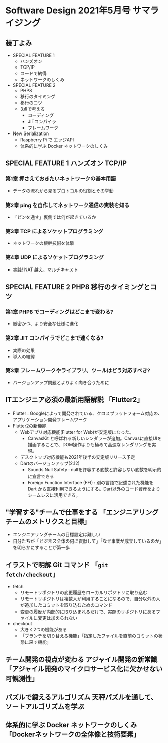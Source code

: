 # Software Design 2021年5月号 サマライジング

## 装丁よみ

- SPECIAL FEATURE 1
  - ハンズオン
  - TCP/IP
  - コードで納得
  - ネットワークのしくみ
- SPECIAL FEATURE 2
  - PHP8
  - 移行のタイミング
  - 移行のコツ
  - 3点で考える
    - コーディング
    - JITコンパイラ
    - フレームワーク
- New Serialization
  - Raspberry Pi で エッジAPI
  - 体系的に学ぶ Docker ネットワークのしくみ

## SPECIAL FEATURE 1 ハンズオン TCP/IP

### 第1章 押さえておきたいネットワークの基本用語

- データの流れから見るプロトコルの役割とその挙動

### 第2章 ping を自作してネットワーク通信の実装を知る

- 「ピンを通す」裏側では何が起きているか

### 第3章 TCP によるソケットプログラミング

- ネットワークの根幹技術を体験

### 第4章 UDP によるソケットプログラミング

- 実践! NAT 越え、マルチキャスト

## SPECIAL FEATURE 2 PHP8 移行のタイミングとコツ

### 第1章 PHP8 でコーディングはどこまで変わる?

- 厳密かつ、より安全な仕様に進化

### 第2章 JIT コンパイラでどこまで速くなる?

- 実際の効果
- 導入の経緯

### 第3章 フレームワークやライブラリ、ツールはどう対応すべき?

- バージョンアップ問題とよりよく向き合うために

## ITエンジニア必須の最新用語解説 「Flutter2」

- Flutter : Googleによって開発されている、クロスプラットフォーム対応の、アプリケーション開発フレームワーク
- Flutter2の新機能
  - Webアプリ対応機能(Flutter for Web)が安定版になった。
    - CanvasKit と呼ばれる新しいレンダラーが追加。Canvasに直接UIを描画することで、DOM操作よりも極めて高速なレンダリングを実現。
  - デスクトップ対応機能も2021年後半の安定版リリース予定
  - Dartのバージョンアップ(2.12)
    - Sounds Null Safety : nullを許容する変数と許容しない変数を明示的に宣言できる
    - Foreign Function Interface (FFI) : 別の言語で記述された機能を Dart から直接利用できるようにする。Dart以外のコード資産をよりシームレスに活用できる。

## "学習する"チームで仕事をする 「エンジニアリングチームのメトリクスと目標」

- エンジニアリングチームの目標設定は難しい
- 自分たちが「ビジネス全体の何に貢献して」「なぜ事業が成立しているのか」を明らかにすることが第一歩

## イラストで明解 Git コマンド 「`git fetch/checkout`」

- fetch
  - リモートリポジトリの変更履歴をローカルリポジトリに取り込む
  - リモートリポジトリは複数人が利用することになるので、自分以外の人が追加したコミットを取り込むためのコマンド
  - 変更の履歴が内部的に取り込まれるだけで、実際のリポジトリにあるファイルに変更は加えられない
- checkout
  - 大きく2つの機能がある
  - 「ブランチを切り替える機能」「指定したファイルを直前のコミットの状態に戻す機能」

## チーム開発の視点が変わる アジャイル開発の新常識 「アジャイル開発のマイクロサービス化に欠かせない可観測性」

## パズルで鍛えるアルゴリズム 天秤パズルを通して、ソートアルゴリズムを学ぶ

## 体系的に学ぶ Docker ネットワークのしくみ 「Dockerネットワークの全体像と技術要素」
